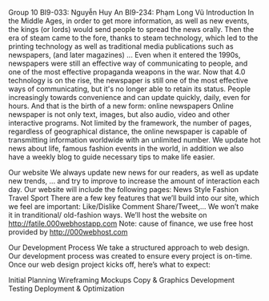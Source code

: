 Group 10
BI9-033: Nguyễn Huy An 
BI9-234: Phạm Long Vũ
Introduction
In the Middle Ages, in order to get more information, as well as new events, the kings (or lords) would send people to spread the news orally. Then the era of steam came to the fore, thanks to steam technology, which led to the printing technology as well as traditional media publications such as newspapers, (and later magazines) ... Even when it entered the 1990s, newspapers were still an effective way of communicating to people, and one of the most effective propaganda weapons in the war.
Now that 4.0 technology is on the rise, the newspaper is still one of the most effective ways of communicating, but it's no longer able to retain its status. People increasingly towards convenience and can update quickly, daily, even for hours. And that is the birth of a new form: online newspapers
Online newspaper is not only text, images, but also audio, video and other interactive programs. Not limited by the framework, the number of pages, regardless of geographical distance, the online newspaper is capable of transmitting information worldwide with an unlimited number.
We update hot news about life, famous fashion events in the world, in addition we also have a weekly blog to guide necessary tips to make life easier.

Our website
We always update new news for our readers, as well as update new trends, ... and try to improve to increase the amount of interaction each day.
Our website will include the following pages:
News
Style
Fashion
Travel
Sport
There are a few key features that we’ll build into our site, which we feel are important:
Like/Dislike
Comment
Share/Tweet,...
We won’t make it in tranditional/ old-fashion ways. We’ll host the website on http://fatile.000webhostapp.com Note: cause of finance, we use free host provided by http://000webhost.com

Our Development Process
We take a structured approach to web design. Our development process was created to ensure every project is on-time. Once our web design project kicks off, here’s what to expect:

Initial Planning
Wireframing
Mockups
Copy & Graphics
Development
Testing
Deployment & Optimization

